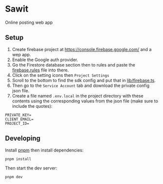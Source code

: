 # Sawit

Online posting web app

## Setup

1. Create firebase project at https://console.firebase.google.com/ and a wep app.
2. Enable the Google auth provider.
3. Go the Firestore database section then to rules and paste the [firebase.rules](./firebase.rules) file into there.
4. Click on the setting icons then `Project Settings`
5. Scroll to the bottom to find the sdk config and put that in [lib/firebase.ts](./lib/firebase.ts).
6. Then go to the `Service Account` tab and download the private config json file.
7. Create a file named `.env.local` in the project directory with these contents using the corresponding values from the json file (make sure to include the quotes):

```
PRIVATE_KEY=
CLIENT_EMAIL=
PROJECT_ID=
```

## Developing

Install [pnpm](https://pnpm.io/) then install dependencies:

```sh
pnpm install
```

Then start the dev server:

```sh
pnpm dev
```
